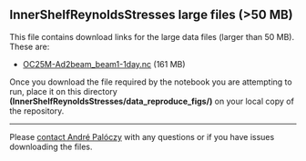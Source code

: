 ## InnerShelfReynoldsStresses large files (>50 MB)

This file contains download links for the large data files (larger than 50 MB). These are:

* [OC25M-Ad2beam_beam1-1day.nc](https://www.dropbox.com/s/m0t1qyjx3ggd5pk/OC25M-Ad2beam_beam1-1day.nc?dl=0) (161 MB)

Once you download the file required by the notebook you are attempting to run, place it on
this directory **(InnerShelfReynoldsStresses/data_reproduce_figs/)** on your local copy of the repository.

---

Please [contact André Palóczy](mailto:apaloczy@ucsd.edu) with any questions or if you have issues downloading the files.
